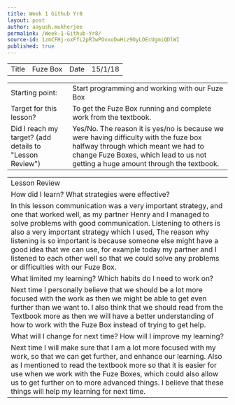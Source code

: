 ```yaml
---
title: Week 1 Github Yr8
layout: post
author: aayush.mukherjee
permalink: /Week-1-Github-Yr8/
source-id: 1zmCFHj-oxFfL2pR3wPOvxoDwHiz9OyLOEcUgmiQDlWI
published: true
---
```

<table>
  <tr>
    <td>Title</td>
    <td>Fuze Box</td>
    <td>Date</td>
    <td>15/1/18</td>
  </tr>
</table>


<table>
  <tr>
    <td>Starting point:</td>
    <td>Start programming and working with our Fuze Box</td>
  </tr>
  <tr>
    <td>Target for this lesson?</td>
    <td>To get the Fuze Box running and complete work from the textbook.</td>
  </tr>
  <tr>
    <td>Did I reach my target? 
(add details to "Lesson Review")</td>
    <td> Yes/No. The reason it is yes/no is because we were having difficulty with the fuze box halfway through which meant we had to change Fuze Boxes, which lead to us not getting a huge amount through the textbook.</td>
  </tr>
</table>


<table>
  <tr>
    <td>Lesson Review</td>
  </tr>
  <tr>
    <td>How did I learn? What strategies were effective? </td>
  </tr>
  <tr>
    <td>In this lesson communication was a very important strategy, and one that worked well, as my partner Henry and I managed to solve problems with good communication. Listening to others is also a very important strategy which I used, The reason why listening is so important is because someone else might have a good idea that we can use, for example today my partner and I listened to each other well so that we could solve any problems or difficulties with our Fuze Box.</td>
  </tr>
  <tr>
    <td>What limited my learning? Which habits do I need to work on? </td>
  </tr>
  <tr>
    <td>Next time I personally believe that we should be a lot more focused with the work as then we might be able to get even further than we want to. I also think that we should read from the Textbook more as then we will have a better understanding of how to work with the Fuze Box instead of trying to get help.</td>
  </tr>
  <tr>
    <td>What will I change for next time? How will I improve my learning?</td>
  </tr>
  <tr>
    <td>Next time I will make sure that I am a lot more focused with my work, so that we can get further, and enhance our learning. Also as I mentioned to read the textbook more so that it is easier for use when we work with the Fuze Boxes, which could also allow us to get further on to more advanced things. I believe that these things will help my learning for next time.</td>
  </tr>
</table>


